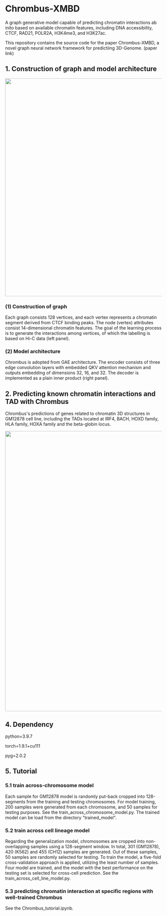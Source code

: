 # Chrombus-XMBD
  A graph generative model capable of predicting chromatin interactions ab inito based on available chromatin features, including DNA accessibility, CTCF, RAD21, POLR2A, H3K4me3, and H3K27ac.

  This repository contains the source code for the paper Chrombus-XMBD, a novel graph neural network framework for predictiing 3D-Genome. (paper link)

## 1. Construction of graph and model architecture
<img src="https://github.com/bioinfoheroes/Chrombus-XMBD/assets/37092527/fb2940e7-157b-4e8c-b521-9b5393865162" width="700">

### (1) Construction of graph
  Each graph consists 128 vertices, and each vertex represents a chromatin segment derived from CTCF binding peaks. The node (vertex) attributes consist 14-dimensional chromatin features. The goal of the learning process is to generate the interactions among vertices, of which the labelling is based on Hi-C data (left panel).
### (2) Model architecture
   Chrombus is adopted from GAE architecture. The encoder consists of three edge convolution layers with embedded QKV attention mechanism and outputs embedding of dimensions 32, 16, and 32. The decoder is implemented as a plain inner product (right panel).
## 2. Predicting known chromatin interactions and TAD with Chrombus
  Chrombus's predictions of genes related to chromatin 3D structures in GM12878 cell line, including the TADs located at IRF4, BACH, HOXD family, HLA family, HOXA family and the beta-globin locus.
  
<img src="https://github.com/bioinfoheroes/Chrombus-XMBD/assets/37092527/c2b3b74c-0855-49a4-a6cb-b710a9a348b9" width="900">

## 4. Dependency
python=3.9.7

torch=1.9.1+cu111

pyg=2.0.2

## 5. Tutorial
### 5.1 train across-chromosome model
Each sample for GM12878 model is randomly put-back cropped into 128-segments from the training and testing chromosomes. For model training, 200 samples were generated from each chromosome, and 50 samples for testing purposes. See the train_across_chromosome_model.py. The trained model can be load from the directory "trained_model".

### 5.2 train across cell lineage model
Regarding the generalization model, chromosomes are cropped into non-overlapping samples using a 128-segment window. In total, 301 (GM12878), 420 (K562) and 455 (CH12) samples are generated. Out of these samples, 50 samples are randomly selected for testing. To train the model, a five-fold cross-validation approach is applied, utilizing the least number of samples. Four model are trained, and the model with the best performance on the testing set is selected for cross-cell prediction. See the train_across_cell_line_model.py.

### 5.3 predicting chromatin interaction at specific regions with well-trained Chrombus
See the Chrombus_tutorial.ipynb.


